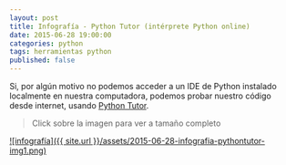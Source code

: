 ```yaml
---
layout: post
title: Infografía - Python Tutor (intérprete Python online)
date: 2015-06-28 19:00:00
categories: python
tags: herramientas python
published: false
---
```


Si, por algún motivo no podemos acceder a un IDE de Python instalado localmente en nuestra computadora, podemos probar nuestro código desde internet, usando [Python Tutor](http://www.pythontutor.com).

> Click sobre la imagen para ver a tamaño completo

[![infografía]({{ site.url }}/assets/2015-06-28-infografia-pythontutor-img1.png)](/assets/2015-06-28-infografia-pythontutor-img1.png)
